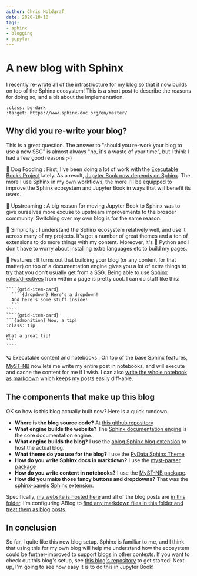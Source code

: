 ```yaml
---
author: Chris Holdgraf
date: 2020-10-10
tags:
- sphinx
- blogging
- jupyter
---
```


# A new blog with Sphinx

I recently re-wrote all of the infrastructure for my blog so that it now builds on top of the Sphinx ecosystem! This is a short post to describe the reasons for doing so, and a bit about the implementation.

````{image} https://www.sphinx-doc.org/en/master/_static/sphinxheader.png
:class: bg-dark
:target: https://www.sphinx-doc.org/en/master/
````

## Why did you re-write your blog?

This is a great question. The answer to "should you re-work your blog to use a new SSG" is almost always "no, it's a waste of your time", but I think I had a few good reasons ;-)

🐶 Dog Fooding
: First, I've been doing a lot of work with the [Executable Books Project](https://executablebooks.org) lately. As a result, [Jupyter Book now depends on Sphinx](https://executablebooks.org/en/latest/updates/2020-08-07-announce-book.html). The more I use Sphinx in my own workflows, the more I'll be equipped to improve the Sphinx ecosystem and Jupyter Book in ways that will benefit its users.

🎁 Upstreaming
: A big reason for moving Jupyter Book to Sphinx was to give ourselves more excuse to upstream improvements to the broader community. Switching over my own blog is for the same reason.

🌷 Simplicity
: I understand the Sphinx ecosystem relatively well, and use it across many of my projects. It's got a number of great themes and a ton of extensions to do more things with my content. Moreover, it's 💯 Python and I don't have to worry about installing extra languages etc to build my pages.

🚀 Features
: It turns out that building your blog (or any content for that matter) on top of a documentation engine gives you a lot of extra things to try that you don't usually get from a SSG. Being able to use [Sphinx roles/directives](https://myst-parser.readthedocs.io/en/latest/using/syntax.html#syntax-directives) from within a page is pretty cool. I can do stuff like this:

  `````{grid}
  ````{grid-item-card}
    ````{dropdown} Here's a dropdown!
    And here's some stuff inside!
    ```
  ````
  ````{grid-item-card}
  ```{admonition} Wow, a tip!
  :class: tip
  
  What a great tip!
  ```
  ````
  `````

🪐 Executable content and notebooks
: On top of the base Sphinx features, [MyST-NB](https://myst-nb.readthedocs.io) now lets me write my entire post in notebooks, and will execute and cache the content for me if I wish. I can also [write the whole notebook as markdown](https://myst-nb.readthedocs.io/en/latest/use/markdown.html) which keeps my posts easily diff-able.


## The components that make up this blog

OK so how is this blog actually built now? Here is a quick rundown.

- **Where is the blog source code?** At [this github repository](https://github.com/choldgraf/choldgraf.github.io)
- **What engine builds the website?** The [Sphinx documentation engine](https://www.sphinx-doc.org/en/master/) is the core documentation engine.
- **What engine builds the blog?** I use the [ablog Sphinx blog extension](https://ablog.readthedocs.io/) to host the actual blog.
- **What theme do you use for the blog?** I use the [PyData Sphinx Theme](https://pydata-sphinx-theme.readthedocs.io/)
- **How do you write Sphinx docs in markdown?** I use the [myst-parser package](https://myst-parser.readthedocs.io/en/latest/)
- **How do you write content in notebooks?** I use the [MyST-NB package](https://myst-nb.readthedocs.io/en/latest/).
- **How did you make those fancy buttons and dropdowns?** That was the [sphinx-panels Sphinx extension](https://sphinx-panels.readthedocs.io/en/latest/).

Specifically, [my website is hosted here](https://github.com/choldgraf/choldgraf.github.io) and all of the blog posts are [in this folder](https://github.com/choldgraf/choldgraf.github.io/tree/main/posts).
I'm configuring ABlog to [find any markdown files in this folder and treat them as blog posts](https://github.com/choldgraf/choldgraf.github.io/blob/main/conf.py#L80).

## In conclusion

So far, I quite like this new blog setup. Sphinx is familiar to me, and I think that using this for my own blog will help me understand how the ecosystem could be further-improved to support blogs in other contexts. If you want to check out this blog's setup, see [this blog's repository](https://github.com/choldgraf/choldgraf.github.io) to get started! Next up, I'm going to see how easy it is to do this in Jupyter Book!
